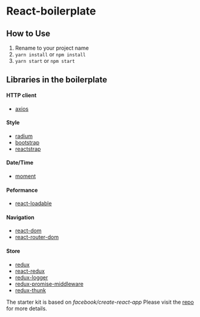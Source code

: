 # React-boilerplate

## How to Use

1. Rename to your project name
2. `yarn install` or `npm install`
3. `yarn start` or `npm start`

## Libraries in the boilerplate

#### HTTP client
- [axios](https://github.com/axios/axios)

#### Style
- [radium](https://github.com/FormidableLabs/radium)
- [bootstrap](http://getbootstrap.com/)
- [reactstrap](https://reactstrap.github.io/)

#### Date/Time
- [moment](https://momentjs.com/)

#### Peformance
- [react-loadable](https://github.com/jamiebuilds/react-loadable)

#### Navigation
- [react-dom](https://github.com/facebook/react/blob/master/packages/react-dom/README.md)
- [react-router-dom](https://github.com/ReactTraining/react-router/tree/master/packages/react-router-dom)

#### Store
- [redux](https://redux.js.org/basics/usagewithreact)
- [react-redux](https://github.com/reduxjs/react-redux)
- [redux-logger](https://github.com/LogRocket/redux-logger)
- [redux-promise-middleware](https://github.com/pburtchaell/redux-promise-middleware)
- [redux-thunk](https://github.com/reduxjs/redux-thunk)

The starter kit is based on *facebook/create-react-app*
Please visit the [repo](https://github.com/facebook/create-react-app) for more details.
